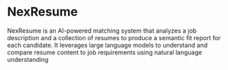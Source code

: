# NexResume
NexResume is an AI-powered matching system that analyzes a job description and a collection of resumes  to produce a semantic fit report for each candidate. It leverages large language models to understand and  compare resume content to job requirements using natural language understanding
